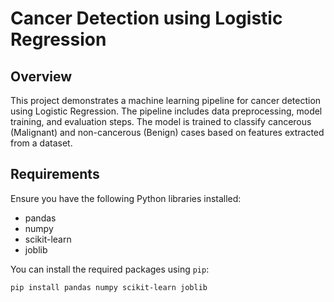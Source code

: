# Cancer Detection using Logistic Regression

## Overview

This project demonstrates a machine learning pipeline for cancer detection using Logistic Regression. The pipeline includes data preprocessing, model training, and evaluation steps. The model is trained to classify cancerous (Malignant) and non-cancerous (Benign) cases based on features extracted from a dataset.

## Requirements

Ensure you have the following Python libraries installed:

- pandas
- numpy
- scikit-learn
- joblib

You can install the required packages using `pip`:

```bash
pip install pandas numpy scikit-learn joblib
